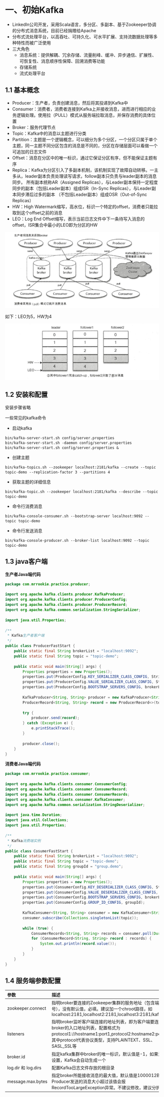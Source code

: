 # 一、初始Kafka

- LinkedIn公司开发，采用Scala语言，多分区、多副本、基于Zookeeper协调的分布式消息系统，目前已经捐赠给Apache
- 分布式流处理平台，以高吞吐、可持久化、可水平扩展、支持流数据处理等多种特性而被广泛使用
- 三大角色
    - 消息系统：提供解耦、冗余存储、流量削峰、缓冲、异步通信、扩展性、可恢复性、消息顺序性保障、回溯消费等功能
    - 存储系统
    - 流式处理平台
    
## 1.1 基本概念

- Producer：生产者，负责创建消息，然后将其投递到Kafka中
- Consumer：消费者，消费者连接到Kafka上并接收消息，进而进行相应的业务逻辑处理。使用拉（PULL）模式从服务端拉取消息，并保存消费的具体位置
- Broker：服务代理节点
- Topic：Kafka中的消息以主题进行分类
- Partition：主题是一个逻辑概念，可以细分为多个分区，一个分区只属于单个主题，同一主题不同分区包含的消息是不同的，分区在存储层面可以看做一个可追加的日志文件
- Offset：消息在分区中的唯一标识，通过它保证分区有序，但不能保证主题有序
- Replica：Kafka为分区引入了多副本机制，该机制实现了故障自动转移。一主多从，leader副本负责处理读写请求，follow副本只负责与leader副本的消息同步。
所有副本统称AR（Assigned Replicas），与Leader副本保持一定程度同步的副本（包括Leader副本）组成ISR（In-Sync Replicas），与Leader副本同步滞后过多的副本
（不包括Leader副本）组成OSR（Out-of-Sync Replicas）
- HW：High Watermark缩写，高水位，标识一个特定的offset，消费者只能拉取到这个offset之前的消息
- LEO：Log End Offset缩写，表示当前日志文件中下一条待写入消息的offset，ISR集合中最小的LEO即为分区的HW

![Kafka体系结构](./1-1.png)

如下：LEO为5，HW为4

![写入消息](./1-2.png)

## 1.2 安装和配置

安装步骤省略

一些常见的kafka命令

- 启动kafka
```
bin/kafka-server-start.sh config/server.properties
bin/kafka-server-start.sh -daemon config/server.properties
bin/kafka-server-start.sh config/server.properties &
```

- 创建主题
```
bin/kafka-topics.sh --zookeeper localhost:2181/kafka --create --topic topic-demo --replication-factor 3 --partitions 4
```

- 获取主题的详细信息
```
bin/kafka-topic.sh --zookeeper localhost:2181/kafka --describe --topic topic-demo
```

- 命令行消费消息
```
bin/kafka-console-consumer.sh --bootstrap-server localhost:9092 --topic topic-demo
```

- 命令行发送消息
```
bin/kafka-console-producer.sh --broker-list localhost:9092 --topic topic-demo
```

## 1.3 java客户端

**生产者Java端代码**

```java
package com.mrrookie.practice.producer;

import org.apache.kafka.clients.producer.KafkaProducer;
import org.apache.kafka.clients.producer.ProducerConfig;
import org.apache.kafka.clients.producer.ProducerRecord;
import org.apache.kafka.common.serialization.StringSerializer;

import java.util.Properties;

/**
 * Kafka生产者客户端
 */
public class ProducerFastStart {
    public static final String brokerList = "localhost:9092";
    public static final String topic = "topic-demo";

    public static void main(String[] args) {
        Properties properties = new Properties();
        properties.put(ProducerConfig.KEY_SERIALIZER_CLASS_CONFIG, StringSerializer.class.getName());
        properties.put(ProducerConfig.VALUE_SERIALIZER_CLASS_CONFIG, StringSerializer.class.getName());
        properties.put(ProducerConfig.BOOTSTRAP_SERVERS_CONFIG, brokerList);

        KafkaProducer<String, String> producer = new KafkaProducer<String, String>(properties);
        ProducerRecord<String, String> record = new ProducerRecord<>(topic, "hello, Kafka");

        try {
            producer.send(record);
        } catch (Exception e) {
            e.printStackTrace();
        }

        producer.close();
    }
}
```

**消费者Java端代码**

```java
package com.mrrookie.practice.consumer;

import org.apache.kafka.clients.consumer.ConsumerConfig;
import org.apache.kafka.clients.consumer.ConsumerRecord;
import org.apache.kafka.clients.consumer.ConsumerRecords;
import org.apache.kafka.clients.consumer.KafkaConsumer;
import org.apache.kafka.common.serialization.StringDeserializer;

import java.time.Duration;
import java.util.Collections;
import java.util.Properties;

/**
 * Kafka消费端实例
 */
public class CosumerFastStart {
    public static final String brokerList = "localhost:9092";
    public static final String topic = "topic-demo";
    public static final String groupId = "group.demo";

    public static void main(String[] args) {
        Properties properties = new Properties();
        properties.put(ConsumerConfig.KEY_DESERIALIZER_CLASS_CONFIG, StringDeserializer.class.getName());
        properties.put(ConsumerConfig.VALUE_DESERIALIZER_CLASS_CONFIG, StringDeserializer.class.getName());
        properties.put(ConsumerConfig.BOOTSTRAP_SERVERS_CONFIG, brokerList);
        properties.put(ConsumerConfig.GROUP_ID_CONFIG, groupId);

        KafkaConsumer<String, String> consumer = new KafkaConsumer<String, String>(properties);
        consumer.subscribe(Collections.singletonList(topic));

        while (true) {
            ConsumerRecords<String, String> records = consumer.poll(Duration.ofMillis(1000));
            for (ConsumerRecord<String, String> record : records) {
                System.out.println(record.value());
            }
        }
    }
}
```

## 1.4 服务端参数配置

| 参数 | 描述 |
| :--- | :--- |
| zookeeper.connect | 指明broker要连接的Zookeeper集群的服务地址（包含端口号），没有默认值，必填。建议加一个chroot路径，如 localhost:2181,localhost2:2181,localhost3:2181/kafka |
| listeners | 指明broker监听客户端连接的地址列表，即为客户端要连接的broker的入口地址列表，配置格式为 protocol1://hostname1:port1,protocol2:hostname2:port2，其中protocol代表协议类型，支持PLAINTEXT、SSL、SASL_SSL等 |
| broker.id | 指定kafka集群中broker的唯一标识，默认值是-1，如果没有设置，Kafka会自动生成一个 |
| log.dir 和 log.dirs | 配置Kafka日志文件存放的根目录 |
| message.max.bytes | 指定broker所能接收消息的最大值，默认值是1000012B。Producer发送的消息大小超过该值会报RecordTooLargeException异常。不建议修改，建议分拆消息 |




